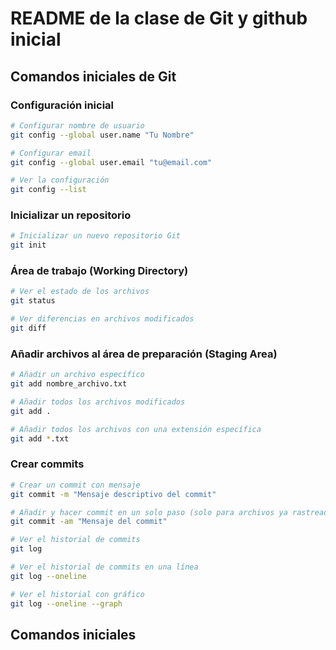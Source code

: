 # README de la clase de Git y github inicial

## Comandos iniciales de Git

### Configuración inicial
```bash
# Configurar nombre de usuario
git config --global user.name "Tu Nombre"

# Configurar email
git config --global user.email "tu@email.com"

# Ver la configuración
git config --list
```

### Inicializar un repositorio
```bash
# Inicializar un nuevo repositorio Git
git init
```

### Área de trabajo (Working Directory)
```bash
# Ver el estado de los archivos
git status

# Ver diferencias en archivos modificados
git diff
```

### Añadir archivos al área de preparación (Staging Area)
```bash
# Añadir un archivo específico
git add nombre_archivo.txt

# Añadir todos los archivos modificados
git add .

# Añadir todos los archivos con una extensión específica
git add *.txt
```

### Crear commits
```bash
# Crear un commit con mensaje
git commit -m "Mensaje descriptivo del commit"

# Añadir y hacer commit en un solo paso (solo para archivos ya rastreados)
git commit -am "Mensaje del commit"

# Ver el historial de commits
git log

# Ver el historial de commits en una línea
git log --oneline

# Ver el historial con gráfico
git log --oneline --graph
```

## Comandos iniciales 

